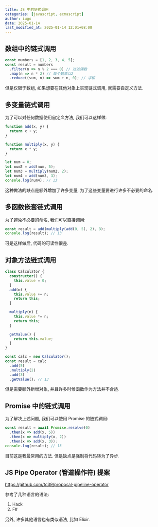 ```yaml
---
title: JS 中的链式调用
categories: [javascript, ecmascript]
author: iugo
date: 2025-01-14
last_modified_at: 2025-01-14 12:01+08:00
---
```


## 数组中的链式调用

```ts
const numbers = [1, 2, 3, 4, 5];
const result = numbers
  .filter(n => n % 2 === 0) // 过滤偶数
  .map(n => n * 2) // 每个数乘以2
  .reduce((sum, n) => sum + n, 0); // 求和
```

但是仅限于数组, 如果想要在其他对象上实现链式调用, 就需要自定义方法.

## 多变量链式调用

为了可以对任何数据使用自定义方法, 我们可以这样做:

```ts
function add(x, y) {
  return x + y;
}

function multiply(x, y) {
  return x * y;
}

let num = 0;
let num2 = add(num, 5);
let num3 = multiply(num2, 2);
let num4 = add(num3, 3);
console.log(num4); // 13
```

这种做法的缺点是额外增加了许多变量, 为了这些变量要进行许多不必要的命名.

## 多函数嵌套链式调用

为了避免不必要的命名, 我们可以直接调用:

```ts
const result = add(multiply(add(0, 5), 2), 3);
console.log(result); // 13
```

可是这样做后, 代码的可读性很差.

## 对象方法链式调用

```ts
class Calculator {
  constructor() {
    this.value = 0;
  }
  add(n) {
    this.value += n;
    return this;
  }

  multiply(n) {
    this.value *= n;
    return this;
  }

  getValue() {
    return this.value;
  }
}

const calc = new Calculator();
const result = calc
  .add(5)
  .multiply(2)
  .add(3)
  .getValue(); // 13
```

但是需要额外新增对象, 并且许多时候函数作为方法并不合适.

## Promise 中的链式调用

为了解决上述问题, 我们可以使用 Promise 的链式调用:

```ts
const result = await Promise.resolve(0)
  .then(x => add(x, 5))
  .then(x => multiply(x, 2))
  .then(x => add(x, 3));
console.log(result); // 13
```

目前这是我最常用的方法. 但是缺点是强制将代码转为了异步.

## JS Pipe Operator (管道操作符) 提案

<https://github.com/tc39/proposal-pipeline-operator>

参考了几种语言的语法:

1. Hack
2. F#

另外, 许多其他语言也有类似语法, 比如 Elixir.
